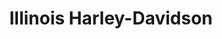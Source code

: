 ---
title: "Illinois Harley-Davidson"
url: /countryside/illinois-harley-davidson/
shop: motorcycle
---
